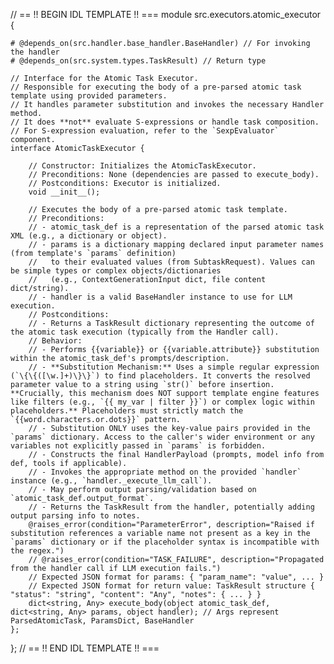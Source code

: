 // == !! BEGIN IDL TEMPLATE !! ===
module src.executors.atomic_executor {

    # @depends_on(src.handler.base_handler.BaseHandler) // For invoking the handler
    # @depends_on(src.system.types.TaskResult) // Return type

    // Interface for the Atomic Task Executor.
    // Responsible for executing the body of a pre-parsed atomic task template using provided parameters.
    // It handles parameter substitution and invokes the necessary Handler method.
    // It does **not** evaluate S-expressions or handle task composition.
    // For S-expression evaluation, refer to the `SexpEvaluator` component.
    interface AtomicTaskExecutor {

        // Constructor: Initializes the AtomicTaskExecutor.
        // Preconditions: None (dependencies are passed to execute_body).
        // Postconditions: Executor is initialized.
        void __init__();

        // Executes the body of a pre-parsed atomic task template.
        // Preconditions:
        // - atomic_task_def is a representation of the parsed atomic task XML (e.g., a dictionary or object).
        // - params is a dictionary mapping declared input parameter names (from template's `params` definition)
        //   to their evaluated values (from SubtaskRequest). Values can be simple types or complex objects/dictionaries
        //   (e.g., ContextGenerationInput dict, file content dict/string).
        // - handler is a valid BaseHandler instance to use for LLM execution.
        // Postconditions:
        // - Returns a TaskResult dictionary representing the outcome of the atomic task execution (typically from the Handler call).
        // Behavior:
        // - Performs {{variable}} or {{variable.attribute}} substitution within the atomic_task_def's prompts/description.
        // - **Substitution Mechanism:** Uses a simple regular expression (`\{\{([\w.]+)\}\}`) to find placeholders. It converts the resolved parameter value to a string using `str()` before insertion. **Crucially, this mechanism does NOT support template engine features like filters (e.g., `{{ my_var | filter }}`) or complex logic within placeholders.** Placeholders must strictly match the `{{word.characters.or.dots}}` pattern.
        // - Substitution ONLY uses the key-value pairs provided in the `params` dictionary. Access to the caller's wider environment or any variables not explicitly passed in `params` is forbidden.
        // - Constructs the final HandlerPayload (prompts, model info from def, tools if applicable).
        // - Invokes the appropriate method on the provided `handler` instance (e.g., `handler._execute_llm_call`).
        // - May perform output parsing/validation based on `atomic_task_def.output_format`.
        // - Returns the TaskResult from the handler, potentially adding output parsing info to notes.
        @raises_error(condition="ParameterError", description="Raised if substitution references a variable name not present as a key in the `params` dictionary or if the placeholder syntax is incompatible with the regex.")
        // @raises_error(condition="TASK_FAILURE", description="Propagated from the handler call if LLM execution fails.")
        // Expected JSON format for params: { "param_name": "value", ... }
        // Expected JSON format for return value: TaskResult structure { "status": "string", "content": "Any", "notes": { ... } }
        dict<string, Any> execute_body(object atomic_task_def, dict<string, Any> params, object handler); // Args represent ParsedAtomicTask, ParamsDict, BaseHandler
    };
};
// == !! END IDL TEMPLATE !! ===
